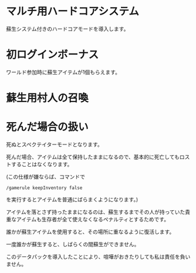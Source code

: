 # マルチ用ハードコアシステム

蘇生システム付きのハードコアモードを導入します。

# 初ログインボーナス

ワールド参加時に蘇生アイテムが1個もらえます。

# 蘇生用村人の召喚

# 死んだ場合の扱い

死ぬとスペクテイターモードとなります。

死んだ場合、アイテムは全て保持したままになるので、基本的に死亡してもロストすることはなくなります。

(この仕様が嫌ならば、コマンドで
```
/gamerule keepInventory false
```
を実行するとアイテムを普通にばらまくようになります。)

アイテムを落とさず持ったままになるのは、蘇生するまでその人が持っていた貴重なアイテムも生存者が全て使えなくなるペナルティとするためです。

誰かが蘇生アイテムを使用すると、その場所に重なるように復活します。

一度誰かが蘇生すると、しばらくの間蘇生ができません。

このデータパックを導入したことにより、喧嘩がおきたりしても私は責任を負いません。
